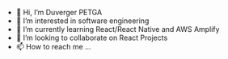 - 👋 Hi, I’m Duverger PETGA
- 👀 I’m interested in software engineering
- 🌱 I’m currently learning React/React Native and AWS Amplify
- 💞️ I’m looking to collaborate on React Projects
- 📫 How to reach me ...  

<!---
epegase/epegase is a ✨ special ✨ repository because its `README.md` (this file) appears on your GitHub profile.
You can click the Preview link to take a look at your changes.
--->
